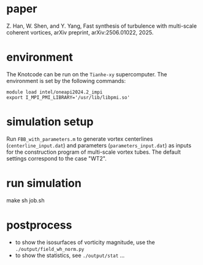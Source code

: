 # paper

Z. Han, W. Shen, and Y. Yang, Fast synthesis of turbulence with multi-scale coherent vortices, arXiv preprint,
 arXiv:2506.01022, 2025.

# environment

The Knotcode can be run on the `Tianhe-xy` supercomputer. The environment is set by the following commands: 

```
module load intel/oneapi2024.2_impi
export I_MPI_PMI_LIBRARY='/usr/lib/libpmi.so'
```

# simulation setup

Run `FBB_with_parameters.m` to generate vortex centerlines (`centerline_input.dat`) and parameters (`parameters_input.dat`) as inputs for the construction program of multi-scale vortex tubes. The default settings correspond to the case  "WT2".

# run simulation

make
sh job.sh

# postprocess

- to show the isosurfaces of vorticity magnitude, use the `./output/field_wh_norm.py`
- to show the statistics, see `./output/stat` ...